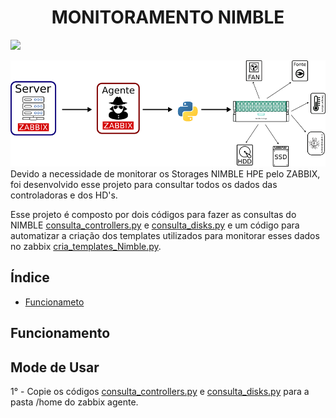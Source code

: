 <h1 align="center">MONITORAMENTO NIMBLE</h1>
<p>
<img src="http://img.shields.io/static/v1?label=STATUS&message=EM%20DESENVOLVIMENTO&color=GREEN&style=for-the-badge"/>
</p>   

![Monitoramento Nimble](doc/imagens/Monitoramento_Nimble.png)
Devido a necessidade de monitorar os Storages NIMBLE HPE pelo ZABBIX, foi desenvolvido esse projeto para consultar todos os dados das controladoras e dos HD's.

Esse projeto é composto por dois códigos para fazer as consultas do NIMBLE [consulta_controllers.py](cod/Nimble/consulta_controllers.py) e [consulta_disks.py](cod/Nimble/consulta_disks.py) e um código para automatizar a criação dos templates utilizados para monitorar esses dados no zabbix [cria_templates_Nimble.py](cod/Zabbix/cria_templates_Nimble.py). 

## Índice
* [Funcionameto](#funcionameto)

## Funcionamento


## Mode de Usar 

1° - Copie os códigos [consulta_controllers.py](cod/Nimble/consulta_controllers.py) e [consulta_disks.py](cod/Nimble/consulta_disks.py) para a pasta /home do zabbix agente. 
